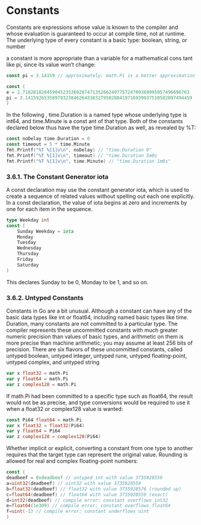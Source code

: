 # Constants

Constants are expressions whose value is known to the compiler and whose evaluation is guaranteed to occur at compile time,
not at runtime. The underlying type of every constant is a basic type: boolean, string, or number

a constant is more appropriate than a variable for a mathematical cons tant like
pi, since its value won’t change:

```go
const pi = 3.14159 // approximately; math.Pi is a better approximation
```

```go
const (
e = 2.71828182845904523536028747135266249775724709369995957496696763
pi = 3.14159265358979323846264338327950288419716939937510582097494459
)
```

In the following , time.Duration is a named type whose underlying type is int64,
and time.Minute is a const ant of that type. Both of the constants declared below thus have the type time.Duration 
as well, as revealed by %T:

```go
const noDelay time.Duration = 0
const timeout = 5 * time.Minute
fmt.Printf("%T %[1]v\n", noDelay) // "time.Duration 0"
fmt.Printf("%T %[1]v\n", timeout) // "time.Duration 5m0s
fmt.Printf("%T %[1]v\n", time.Minute) // "time.Duration 1m0s"
```


### 3.6.1. The Constant Generator iota

A const declaration may use the constant generator iota, which is used to create a sequence
of related values without spelling out each one explicitly. In a const declaration, the value of
iota begins at zero and increments by one for each item in the sequence.

```go
type Weekday int
const (
    Sunday Weekday = iota
    Monday
    Tuesday
    Wednesday
    Thursday
    Friday
    Saturday
)
```

This declares Sunday to be 0, Monday to be 1, and so on.

### 3.6.2. Untyped Constants

Constants in Go are a bit unusual. Although a constant can have any of the basic data types
like int or float64, including named basic types like time. Duration, many constants are
not committed to a particular type. The compiler represents these uncommitted constants
with much greater numeric precision than values of basic types, and arithmetic on them is
more precise than machine arithmetic; you may assume at least 256 bits of precision. There
are six flavors of these uncommitted constants, called untyped boolean, untyped integer,
untyped rune, untyped floating-point, untyped complex, and untyped string

```go
var x float32 = math.Pi
var y float64 = math.Pi
var z complex128 = math.Pi
```

If math.Pi had been committed to a specific type such as float64, the result would not be as
precise, and type conversions would be required to use it when a float32 or complex128
value is wanted:

```go
const Pi64 float64 = math.Pi
var x float32 = float32(Pi64)
var y float64 = Pi64
var z complex128 = complex128(Pi64)
```

Whether implicit or explicit, converting a constant from one type to another requires that the
target type can represent the original value. Rounding is allowed for real and complex floating-point numbers:

```go
const (
deadbeef = 0xdeadbeef // untyped int with value 3735928559
a=uint32(deadbeef) // uint32 with value 3735928559
b=float32(deadbeef) // float32 with value 3735928576 (rounded up)
c=float64(deadbeef) // float64 with value 3735928559 (exact)
d=int32(deadbeef) // compile error: constant overflows int32
e=float64(1e309) // compile error: constant overflows float64
f=uint(-1) // compile error: constant underflows uint
)
```
